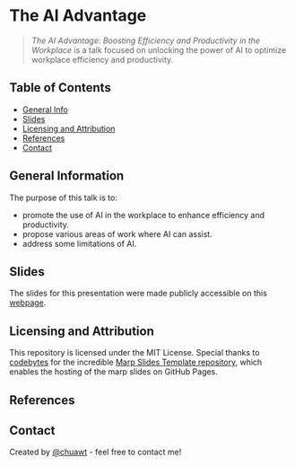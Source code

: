 # The AI Advantage
> *The AI Advantage: Boosting Efficiency and Productivity in the Workplace* is a talk focused on unlocking the power of AI to optimize workplace efficiency and productivity.


## Table of Contents
* [General Info](#general-information)
* [Slides](#slides)
* [Licensing and Attribution](#licensing-and-attribution)
* [References](#references)
* [Contact](#contact)

## General Information
The purpose of this talk is to:
- promote the use of AI in the workplace to enhance efficiency and productivity.
- propose various areas of work where AI can assist.
- address some limitations of AI.


## Slides
The slides for this presentation were made publicly accessible on this [webpage](https://chuawt.github.io/ai-advantage).


## Licensing and Attribution
This repository is licensed under the MIT License.
Special thanks to [codebytes](ttps://github.com/codebytes) for the incredible [Marp Slides Template repository](https://github.com/codebytes/marp-slides-template), which enables the hosting of the marp slides on GitHub Pages.

## References


## Contact
Created by [@chuawt](https://chuawt.github.io) - feel free to contact me!
